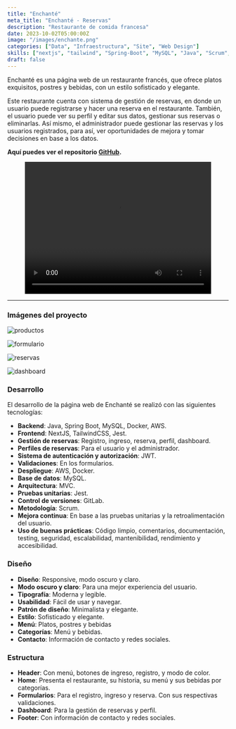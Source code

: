 ```yaml
---
title: "Enchanté"
meta_title: "Enchanté - Reservas"
description: "Restaurante de comida francesa"
date: 2023-10-02T05:00:00Z
image: "/images/enchante.png"
categories: ["Data", "Infraestructura", "Site", "Web Design"]
skills: ["nextjs", "tailwind", "Spring-Boot", "MySQL", "Java", "Scrum","Node", "Docker", "AWS", "Jest"]
draft: false
---
```

Enchanté es una página web de un restaurante francés, que ofrece platos exquisitos, postres y bebidas, con un estilo sofisticado y elegante.

Este restaurante cuenta con sistema de gestión de reservas, en donde un usuario puede registrarse y hacer una reserva en el restaurante. También, el usuario puede ver su perfil y editar sus datos, gestionar sus reservas o eliminarlas. Así mismo, el administrador puede gestionar las reservas y los usuarios registrados, para así, ver oportunidades de mejora y tomar decisiones en base a los datos.

**Aquí puedes ver el repositorio [GitHub](https://github.com/DaisyDewD/Echante).**

<div style={{ display: 'flex', marginBottom: '20px' }}>
  <div style={{ flex: 1, marginRight: '20px' }}>
    <figure>
        <video
            controls
            width="100%"
            height="300"
            style={{ width: '100%', marginTop: '20px' }}
        >
        <source src="/videos/enchante.mp4" type="video/mp4" />
      </video>
    </figure>
  </div>
</div>

---

### Imágenes del proyecto

<Tabs>

<Tab name="Productos">

![productos](/images/enchante-1.png)
</Tab>

<Tab name="Formulario">

![formulario](/images/enchante-2.png)
</Tab>

<Tab name="Reservas">

![reservas](/images/enchante-3.png)

</Tab>

<Tab name="Gestión de reservas y perfil">

![dashboard](/images/enchante-4.png)

</Tab>

</Tabs>

### Desarrollo
El desarrollo de la página web de Enchanté se realizó con las siguientes tecnologías:

* **Backend**: Java, Spring Boot, MySQL, Docker, AWS.
* **Frontend**: NextJS, TailwindCSS, Jest.
* **Gestión de reservas**: Registro, ingreso, reserva, perfil, dashboard.
* **Perfiles de reservas**: Para el usuario y el administrador.
* **Sistema de autenticación y autorización**: JWT.
* **Validaciones**: En los formularios.
* **Despliegue**: AWS, Docker.
* **Base de datos**: MySQL.
* **Arquitectura**: MVC.
* **Pruebas unitarias**: Jest.
* **Control de versiones**: GitLab.
* **Metodología**: Scrum.
* **Mejora continua**: En base a las pruebas unitarias y la retroalimentación del usuario.
* **Uso de buenas prácticas**: Código limpio, comentarios, documentación, testing, seguridad, escalabilidad, mantenibilidad, rendimiento y accesibilidad.


### Diseño

* **Diseño**: Responsive, modo oscuro y claro.
* **Modo oscuro y claro**: Para una mejor experiencia del usuario.
* **Tipografía**: Moderna y legible.
* **Usabilidad**: Fácil de usar y navegar.
* **Patrón de diseño**: Minimalista y elegante.
* **Estilo**: Sofisticado y elegante.
* **Menú**: Platos, postres y bebidas
* **Categorías**: Menú y bebidas.
* **Contacto**: Información de contacto y redes sociales.

### Estructura

* **Header**: Con menú, botones de ingreso, registro, y modo de color.
* **Home**: Presenta el restaurante, su historia, su menú y sus bebidas por categorías.
* **Formularios**: Para el registro, ingreso y reserva. Con sus respectivas validaciones.
* **Dashboard**: Para la gestión de reservas y perfil.
* **Footer**: Con información de contacto y redes sociales.


